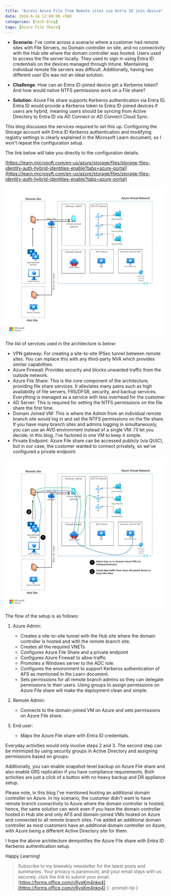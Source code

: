 ```yaml
---
title: "Access Azure File from Remote sites via Entra ID join device"
date: 2024-6-14 12:00:00 +500
categories: [tech-blog]
tags: [Azure File Share]
---
```


* **Scenario**: I've come across a scenario where a customer had remote sites with File Servers, no Domain controller on site, and no connectivity with the Hub site where the domain controller was hosted. Users used to access the file server locally.
They used to sign in using Entra ID credentials on the devices managed through Intune.
Maintaining individual remote file servers was difficult. Additionally, having two different user IDs was not an ideal solution.

* **Challenge**: How can an Entra ID-joined device get a Kerberos token? And how would native NTFS permissions work on a File share?

* **Solution**: Azure File share supports Kerberos authentication via Entra ID. Entra ID would provide a Kerberos token to Entra ID-joined devices if users are hybrid, meaning users should be syncing from Active Directory to Entra ID via AD Connect or AD Connect Cloud Sync.

This blog discusses the services required to set this up. Configuring the Storage account with Entra ID Kerberos authentication and modifying registry settings is clearly explained in the Microsoft Learn document, so I won't repeat the configuration setup.

The link below will take you directly to the configuration details.

[https://learn.microsoft.com/en-us/azure/storage/files/storage-files-identity-auth-hybrid-identities-enable?tabs=azure-portal](https://learn.microsoft.com/en-us/azure/storage/files/storage-files-identity-auth-hybrid-identities-enable?tabs=azure-portal)

![a](https://raw.githubusercontent.com/qureshiaquib/qureshiaquib.github.io/main/assets/14062024/Picture1.jpg)

The list of services used in the architecture is below:

* VPN gateway: For creating a site-to-site IPSec tunnel between remote sites. You can replace this with any third-party NVA which provides similar capabilities.
* Azure Firewall: Provides security and blocks unwanted traffic from the outside network.
* Azure File Share: This is the core component of the architecture, providing file share services. It alleviates many pains such as high availability of file servers, FRS/DFSR, security, and backup services. Everything is managed as a service with less overhead for the customer.
* AD Server: This is required for setting the NTFS permissions on the file share the first time.
* Domain Joined VM: This is where the Admin from an individual remote branch site would log in and set the NTFS permissions on the file share. If you have many branch sites and admins logging in simultaneously, you can use an AVD environment instead of a single VM. I'll let you decide; in this blog, I've factored in one VM to keep it simple.
* Private Endpoint: Azure File share can be accessed publicly (via QUIC), but in our case, the customer wanted to connect privately, so we've configured a private endpoint.

![a](https://raw.githubusercontent.com/qureshiaquib/qureshiaquib.github.io/main/assets/14062024/Picture2.jpg)

The flow of the setup is as follows:

1.	Azure Admin:
    - Creates a site-to-site tunnel with the Hub site where the domain controller is hosted and with the remote branch site.
    -	Creates all the required VNETs
    -	Configures Azure File Share and a private endpoint
    -	Configures Azure Firewall to allow traffic
    -	Promotes a Windows server to the ADC role.
    -	Configures the environment to support Kerberos authentication of AFS as mentioned in the Learn document.
    -	Sets permissions for all remote branch admins so they can delegate permissions to their users. Using groups to assign permissions on Azure File share will make the deployment clean and simple.

2.	Remote Admin:
    -	Connects to the domain-joined VM on Azure and sets permissions on Azure File share.
3.	End user:
    -	Maps the Azure File share with Entra ID credentials.

Everyday activities would only involve steps 2 and 3. The second step can be minimized by using security groups in Active Directory and assigning permissions based on groups.

Additionally, you can enable snapshot-level backup on Azure File share and also enable GRS replication if you have compliance requirements. Both activities are just a click of a button with no heavy backup and DR appliance setup.

Please note, in this blog I've mentioned hosting an additional domain controller on Azure.
In my scenario, the customer didn't want to have remote branch connectivity to Azure where the domain controller is hosted; hence, the same solution can work even if you have the domain controller hosted in Hub site and only AFS and domain-joined VMs hosted on Azure and connected to all remote branch sites.
I've added an additional domain controller as most customers have an additional domain controller on Azure, with Azure being a different Active Directory site for them.

I hope the above architecture demystifies the Azure File share with Entra ID Kerberos authentication setup.

Happy Learning!


>Subscribe to my biweekly newsletter for the latest posts and summaries. Your privacy is paramount, and your email stays with us securely.
click the link to submit your email.
[https://forms.office.com/r/6ysKm4nkp4](https://forms.office.com/r/6ysKm4nkp4)
{: .prompt-tip }